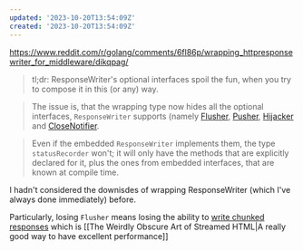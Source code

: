 ```yaml
---
updated: '2023-10-20T13:54:09Z'
created: '2023-10-20T13:54:09Z'
---
```

https://www.reddit.com/r/golang/comments/6fl86p/wrapping_httpresponsewriter_for_middleware/dikqpag/

> tl;dr: ResponseWriter's optional interfaces spoil the fun, when you try to compose it in this (or any) way.

> The issue is, that the wrapping type now hides all the optional interfaces, `ResponseWriter` supports (namely [Flusher](https://godoc.org/net/http#Flusher), [Pusher](https://godoc.org/net/http#Pusher), [Hijacker](https://godoc.org/net/http#Hijacker) and [CloseNotifier](https://godoc.org/net/http#CloseNotifier).

> Even if the embedded `ResponseWriter` implements them, the type `statusRecorder` won't; it will only have the methods that are explicitly declared for it, plus the ones from embedded interfaces, that are known at compile time.

I hadn't considered the downisdes of wrapping ResponseWriter (which I've always done immediately) before.

Particularly, losing `Flusher` means losing the ability to [write chunked responses](https://stackoverflow.com/a/30603654/42559) which is [[The Weirdly Obscure Art of Streamed HTML|A really good way to have excellent performance]]